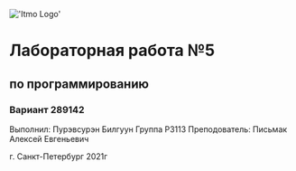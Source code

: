 
!['Itmo Logo'](Lab5/ITMO_University.png=100x)




# Лабораторная работа №5 
## по программированию  
### Вариант 289142  




Выполнил:
Пурэвсурэн Билгуун 
Группа Р3113 
Преподователь: 
Письмак Алексей Евгеньевич 



г. Санкт-Петербург 2021г
